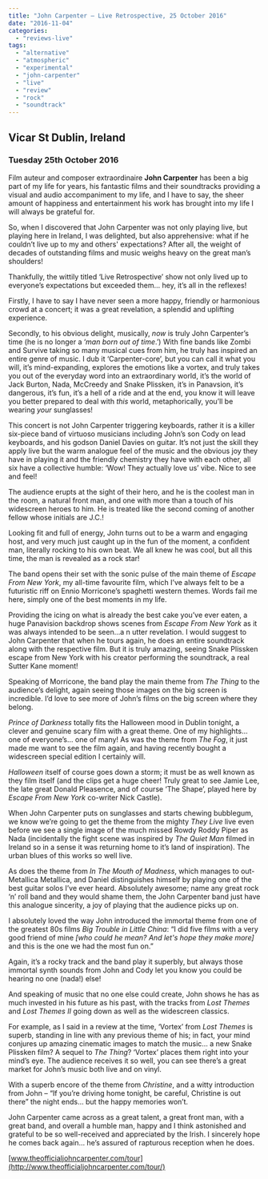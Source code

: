 ```yaml
---
title: "John Carpenter – Live Retrospective, 25 October 2016"
date: "2016-11-04"
categories: 
  - "reviews-live"
tags: 
  - "alternative"
  - "atmospheric"
  - "experimental"
  - "john-carpenter"
  - "live"
  - "review"
  - "rock"
  - "soundtrack"
---
```


## **Vicar St Dublin, Ireland**

### **Tuesday 25th October 2016**

Film auteur and composer extraordinaire **John Carpenter** has been a big part of my life for years, his fantastic films and their soundtracks providing a visual and audio accompaniment to my life, and I have to say, the sheer amount of happiness and entertainment his work has brought into my life I will always be grateful for.

So, when I discovered that John Carpenter was not only playing live, but playing here in Ireland, I was delighted, but also apprehensive: what if he couldn’t live up to my and others' expectations? After all, the weight of decades of outstanding films and music weighs heavy on the great man’s shoulders!

Thankfully, the wittily titled ‘Live Retrospective’ show not only lived up to everyone’s expectations but exceeded them… hey, it’s all in the reflexes!

Firstly, I have to say I have never seen a more happy, friendly or harmonious crowd at a concert; it was a great revelation, a splendid and uplifting experience.

Secondly, to his obvious delight, musically, _now_ is truly John Carpenter’s time (he is no longer a ‘_man born out of time_.’) With fine bands like Zombi and Survive taking so many musical cues from him, he truly has inspired an entire genre of music. I dub it ‘Carpenter-core’, but you can call it what you will, it’s mind-expanding, explores the emotions like a vortex, and truly takes you out of the everyday word into an extraordinary world, it’s the world of Jack Burton, Nada, McCreedy and Snake Plissken, it’s in Panavsion, it’s dangerous, it’s fun, it’s a hell of a ride and at the end, you know it will leave you better prepared to deal with _this_ world, metaphorically, you’ll be wearing _your_ sunglasses!

This concert is not John Carpenter triggering keyboards, rather it is a killer six-piece band of virtuoso musicians including John’s son Cody on lead keyboards, and his godson Daniel Davies on guitar. It’s not just the skill they apply live but the warm analogue feel of the music and the obvious joy they have in playing it and the friendly chemistry they have with each other, all six have a collective humble: ‘Wow! They actually love us’ vibe. Nice to see and feel!

The audience erupts at the sight of their hero, and he is the coolest man in the room, a natural front man, and one with more than a touch of his widescreen heroes to him. He is treated like the second coming of another fellow whose initials are J.C.!

Looking fit and full of energy, John turns out to be a warm and engaging host, and very much just caught up in the fun of the moment, a confident man, literally rocking to his own beat. We all knew he was cool, but all this time, the man is revealed as a rock star!

The band opens their set with the sonic pulse of the main theme of _Escape From New York_, my all-time favourite film, which I’ve always felt to be a futuristic riff on Ennio Morricone’s spaghetti western themes. Words fail me here, simply one of the best moments in my life.

Providing the icing on what is already the best cake you’ve ever eaten, a huge Panavision backdrop shows scenes from _Escape From New York_ as it was always intended to be seen…a n utter revelation. I would suggest to John Carpenter that when he tours again, he does an entire soundtrack along with the respective film. But it is truly amazing, seeing Snake Plissken escape from New York with his creator performing the soundtrack, a real Sutter Kane moment!

Speaking of Morricone, the band play the main theme from _The Thing_ to the audience’s delight, again seeing those images on the big screen is incredible. I’d love to see more of John’s films on the big screen where they belong.

_Prince of Darkness_ totally fits the Halloween mood in Dublin tonight, a clever and genuine scary film with a great theme. One of my highlights… one of everyone’s… one of many! As was the theme from _The Fog_, it just made me want to see the film again, and having recently bought a widescreen special edition I certainly will.

_Halloween_ itself of course goes down a storm; it must be as well known as they film itself (and the clips get a huge cheer! Truly great to see Jamie Lee, the late great Donald Pleasence, and of course ‘The Shape’, played here by _Escape From New York_ co-writer Nick Castle).

When John Carpenter puts on sunglasses and starts chewing bubblegum, we know we’re going to get the theme from the mighty _They Live_ live even before we see a single image of the much missed Rowdy Roddy Piper as Nada (incidentally the fight scene was inspired by _The Quiet Man_ filmed in Ireland so in a sense it was returning home to it’s land of inspiration). The urban blues of this works so well live.

As does the theme from _In The Mouth of Madness_, which manages to out-Metallica Metallica, and Daniel distinguishes himself by playing one of the best guitar solos I’ve ever heard. Absolutely awesome; name any great rock ‘n’ roll band and they would shame them, the John Carpenter band just have this analogue sincerity, a joy of playing that the audience picks up on.

I absolutely loved the way John introduced the immortal theme from one of the greatest 80s films _Big Trouble in Little China_: “I did five films with a very good friend of mine _\[who could he mean? And let's hope they make more\]_ and this is the one we had the most fun on.”

Again, it’s a rocky track and the band play it superbly, but always those immortal synth sounds from John and Cody let you know you could be hearing no one (nada!) else!

And speaking of music that no one else could create, John shows he has as much invested in his future as his past, with the tracks from _Lost Themes_ and _Lost Themes II_ going down as well as the widescreen classics.

For example, as I said in a review at the time, ‘Vortex’ from _Lost Themes_ is superb, standing in line with any previous theme of his; in fact, your mind conjures up amazing cinematic images to match the music… a new Snake Plissken film? A sequel to _The Thing_? ‘Vortex’ places them right into your mind’s eye. The audience receives it so well, you can see there’s a great market for John’s music both live and on vinyl.

With a superb encore of the theme from _Christine_, and a witty introduction from John – “If you’re driving home tonight, be careful, Christine is out there” the night ends… but the happy memories won’t.

John Carpenter came across as a great talent, a great front man, with a great band, and overall a humble man, happy and I think astonished and grateful to be so well-received and appreciated by the Irish. I sincerely hope he comes back again… he’s assured of rapturous reception when he does.

[www.theofficialjohncarpenter.com/tour](http://www.theofficialjohncarpenter.com/tour/)
